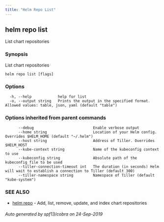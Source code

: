 ```yaml
---
title: "Helm Repo List"
---
```


## helm repo list

List chart repositories

### Synopsis

List chart repositories

```
helm repo list [flags]
```

### Options

```
  -h, --help            help for list
  -o, --output string   Prints the output in the specified format. Allowed values: table, json, yaml (default "table")
```

### Options inherited from parent commands

```
      --debug                           Enable verbose output
      --home string                     Location of your Helm config. Overrides $HELM_HOME (default "~/.helm")
      --host string                     Address of Tiller. Overrides $HELM_HOST
      --kube-context string             Name of the kubeconfig context to use
      --kubeconfig string               Absolute path of the kubeconfig file to be used
      --tiller-connection-timeout int   The duration (in seconds) Helm will wait to establish a connection to Tiller (default 300)
      --tiller-namespace string         Namespace of Tiller (default "kube-system")
```

### SEE ALSO

* [helm repo](helm_repo.md)	 - Add, list, remove, update, and index chart repositories

###### Auto generated by spf13/cobra on 24-Sep-2019
